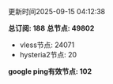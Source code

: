 更新时间2025-09-15 04:12:38

**总订阅: 188**
**总节点: 49802**
- vless节点: 24071
- hysteria2节点: 20

**google ping有效节点: 102**
